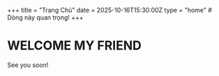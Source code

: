 +++
title = "Trang Chủ"
date = 2025-10-16T15:30:00Z
type = "home"  # Dòng này quan trọng!
+++

# WELCOME MY FRIEND
See you soon!
